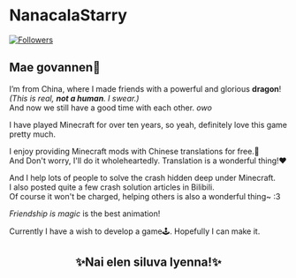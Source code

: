 # NanacalaStarry
[![Followers](https://bilistats.lonelyion.com/followers?uid=262366744 "Bilibili Fans")](https://space.bilibili.com/262366744)

## Mae govannen👋

I’m from China, where I made friends with a powerful and glorious **dragon**! _(This is real, **not a human**. I swear.)_  
And now we still have a good time with each other. *owo*

I have played Minecraft for over ten years, so yeah, definitely love this game pretty much.  

I enjoy providing Minecraft mods with Chinese translations for free.📜  
And Don't worry, I'll do it wholeheartedly. Translation is a wonderful thing!❤️

And I help lots of people to solve the crash hidden deep under Minecraft.   
I also posted quite a few crash solution articles in Bilibili.  
Of course it won't be charged, helping others is also a wonderful thing~ :3

_Friendship is magic_ is the best animation!  

Currently I have a wish to develop a game🕹️. Hopefully I can make it.  

## <center>✨Nai elen siluva lyenna!✨</center>
